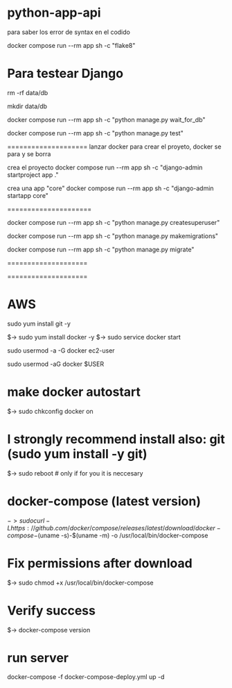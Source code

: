 # python-app-api

para saber los error de syntax en el codido

 docker compose run --rm app sh -c "flake8"

 Para testear Django
====================

rm -rf data/db

mkdir data/db

 docker compose run --rm app sh -c "python manage.py wait_for_db"

 docker compose run --rm app sh -c "python manage.py test"

====================
lanzar docker para crear el proyeto, docker se para y se borra

crea el proyecto
docker compose run --rm app sh -c "django-admin startproject app ."

crea una app "core"
docker compose run --rm app sh -c "django-admin startapp core"

=====================

docker compose run --rm app sh -c "python manage.py createsuperuser"

docker compose run --rm app sh -c "python manage.py makemigrations"

docker compose run --rm app sh -c "python manage.py migrate"

====================

====================

# AWS

sudo yum install git -y

$-> sudo yum install docker -y
$-> sudo service docker start

sudo usermod -a -G docker ec2-user

sudo usermod -aG docker $USER

# make docker  autostart
$-> sudo chkconfig docker on
# I strongly recommend install also: git (sudo yum install -y git)

$-> sudo reboot # only if for you it is neccesary


# docker-compose (latest version)
$-> sudo curl -L https://github.com/docker/compose/releases/latest/download/docker-compose-$(uname -s)-$(uname -m) -o /usr/local/bin/docker-compose
# Fix permissions after download
$-> sudo chmod +x /usr/local/bin/docker-compose
# Verify success
$-> docker-compose version

# run server
docker-compose -f docker-compose-deploy.yml up -d
